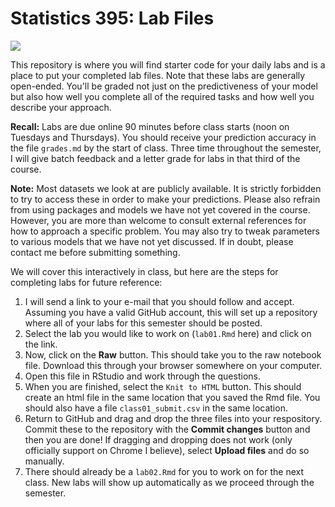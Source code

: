 # Statistics 395: Lab Files

![](https://img.shields.io/badge/Completion-1/38-orange.svg)

This repository is where you will find starter code for your daily labs
and is a place to put your completed lab files. Note that these labs
are generally open-ended. You'll be graded not just on the
predictiveness of your model but also how well you complete all of
the required tasks and how well you describe your approach.

**Recall:** Labs are due online 90 minutes before class starts
(noon on Tuesdays and Thursdays). You should receive your prediction
accuracy in the file `grades.md` by the start of class. Three time
throughout the semester, I will give batch feedback and a letter grade
for labs in that third of the course. 

**Note:** Most datasets we look at are publicly available. It is strictly
forbidden to try to access these in order to make your predictions.
Please also refrain from using packages and models we have not yet
covered in the course. However, you are more than welcome to consult
external references for how to approach a specific problem. You may
also try to tweak parameters to various models that we have not yet
discussed. If in doubt, please contact me before submitting something.

We will cover this interactively in class, but here are the steps 
for completing labs for future reference:

1. I will send a link to your e-mail that you should follow
and accept. Assuming you have a valid GitHub account, this
will set up a repository where all of your labs for this semester
should be posted.
2. Select the lab you would like to work on (`lab01.Rmd` here)
and click on the link.
3. Now, click on the **Raw** button. This should take you to
the raw notebook file. Download this through your browser somewhere
on your computer.
4. Open this file in RStudio and work through the questions.
5. When you are finished, select the `Knit to HTML` button. This
should create an html file in the same location that you saved
the Rmd file. You should also have a file `class01_submit.csv`
in the same location.
6. Return to GitHub and drag and drop the three files into your
respository. Commit these to the repository with the **Commit changes**
button and then you are done! If dragging and dropping does not work
(only officially support on Chrome I believe), select **Upload files**
and do so manually.
7. There should already be a `lab02.Rmd` for you to work on for the
next class. New labs will show up automatically as we proceed through
the semester.
